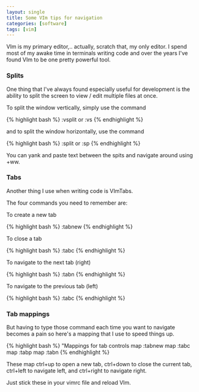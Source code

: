 ```yaml
---
layout: single
title: Some VIm tips for navigation
categories: [software]
tags: [vim]
---
```

VIm is my primary editor,.. actually, scratch that, my only editor.
I spend most of my awake time in terminals writing code and over the years I've found VIm to be one pretty powerful tool.

### Splits

One thing that I've always found especially useful for development is the ability to split the screen to view / edit multiple files at once.

To split the window vertically, simply use the command

{% highlight bash %}
:vsplit or :vs
{% endhighlight %}

and to split the window horizontally, use the command 

{% highlight bash %}
:split or :sp
{% endhighlight %}

You can yank and paste text between the spits and navigate around using <ctrl>+ww.

### Tabs

Another thing I use when writing code is VImTabs.

The four commands you need to remember are: 

To create a new tab

{% highlight bash %}
:tabnew
{% endhighlight %}

To close a tab

{% highlight bash %}
:tabc
{% endhighlight %}

To navigate to the next tab (right)

{% highlight bash %}
:tabn
{% endhighlight %}

To navigate to the previous tab (left)

{% highlight bash %}
:tabc
{% endhighlight %}

### Tab mappings

But having to type those command each time you want to navigate becomes a pain so here's a mapping that I use to speed things up.

{% highlight bash %}
"Mappings for tab controls
map <C-up> :tabnew<CR>
map <C-down> :tabc<CR>
map <C-left> :tabp<CR>
map <C-right> :tabn<CR>
{% endhighlight %}

These map ctrl+up to open a new tab, ctrl+down to close the current tab, ctrl+left to navigate left, and ctrl+right to navigate right.

Just stick these in your vimrc file and reload VIm.
